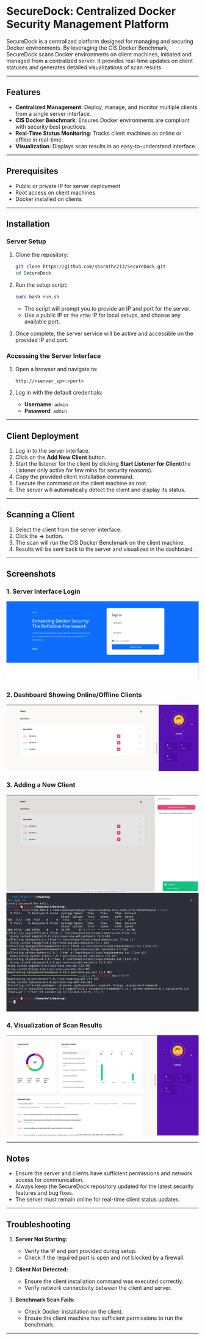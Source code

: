 # SecureDock: Centralized Docker Security Management Platform

SecureDock is a centralized platform designed for managing and securing Docker environments. By leveraging the CIS Docker Benchmark, SecureDock scans Docker environments on client machines, initiated and managed from a centralized server. It provides real-time updates on client statuses and generates detailed visualizations of scan results.

---

## Features

- **Centralized Management**: Deploy, manage, and monitor multiple clients from a single server interface.
- **CIS Docker Benchmark**: Ensures Docker environments are compliant with security best practices.
- **Real-Time Status Monitoring**: Tracks client machines as online or offline in real-time.
- **Visualization**: Displays scan results in an easy-to-understand interface.

---

## Prerequisites

- Public or private IP for server deployment
- Root access on client machines
- Docker installed on clients

---

## Installation

### Server Setup

1. Clone the repository:
   ```bash
   git clone https://github.com/sharathc213/SecureDock.git
   cd SecureDock
   ```

2. Run the setup script:
   ```bash
   sudo bash run.sh
   ```
   - The script will prompt you to provide an IP and port for the server.
   - Use a public IP or the `eth0` IP for local setups, and choose any available port.

3. Once complete, the server service will be active and accessible on the provided IP and port.

### Accessing the Server Interface

1. Open a browser and navigate to:
   ```
   http://<server_ip>:<port>
   ```

2. Log in with the default credentials:
   - **Username**: `admin`
   - **Password**: `admin`


---

## Client Deployment

1. Log in to the server interface.
2. Click on the **Add New Client** button.
3. Start the listener for the client by clicking **Start Listener for Client**(the Listener only active for few mins for security reasons).
4. Copy the provided client installation command.
5. Execute the command on the client machine as root.
6. The server will automatically detect the client and display its status.

---

## Scanning a Client

1. Select the client from the server interface.
2. Click the **->** button.
3. The scan will run the CIS Docker Benchmark on the client machine.
4. Results will be sent back to the server and visualized in the dashboard.

---

## Screenshots

### 1. Server Interface Login
![Server Login](login.png)

### 2. Dashboard Showing Online/Offline Clients
![Dashboard](dashboard.png)

### 3. Adding a New Client
![Add Client](lissoner.png)
![Add Client](client.png)

### 4. Visualization of Scan Results
![Scan Results](scan.png)

---

## Notes

- Ensure the server and clients have sufficient permissions and network access for communication.
- Always keep the SecureDock repository updated for the latest security features and bug fixes.
- The server must remain online for real-time client status updates.

---

## Troubleshooting

1. **Server Not Starting:**
   - Verify the IP and port provided during setup.
   - Check if the required port is open and not blocked by a firewall.

2. **Client Not Detected:**
   - Ensure the client installation command was executed correctly.
   - Verify network connectivity between the client and server.

3. **Benchmark Scan Fails:**
   - Check Docker installation on the client.
   - Ensure the client machine has sufficient permissions to run the benchmark.

---

